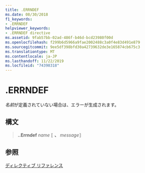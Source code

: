 ```yaml
---
title: .ERRNDEF
ms.date: 08/30/2018
f1_keywords:
- .ERRNDEF
helpviewer_keywords:
- .ERRNDEF directive
ms.assetid: 9fab57bb-02ad-486f-b46d-bcd23980f00d
ms.openlocfilehash: f299b6d5966a9fae2002488c3a0f4e83d491e879
ms.sourcegitcommit: 9ee5df398bfd30a42739632de3e165874cb675c3
ms.translationtype: MT
ms.contentlocale: ja-JP
ms.lasthandoff: 11/22/2019
ms.locfileid: "74398318"
---
```

# <a name="errndef"></a>.ERRNDEF

*名前*が定義されていない場合は、エラーが生成されます。

## <a name="syntax"></a>構文

> **..Errndef** *name* ⟦ __、__ *message*⟧

## <a name="see-also"></a>参照

[ディレクティブ リファレンス](../../assembler/masm/directives-reference.md)
